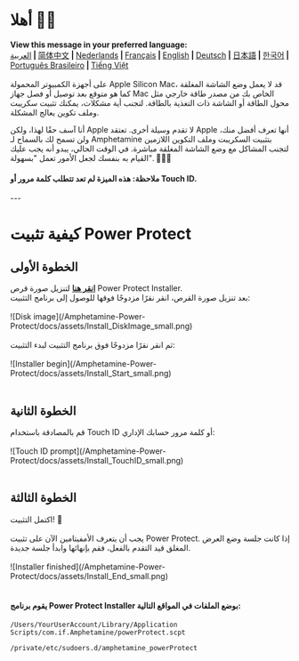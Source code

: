 # أهلا 👋🏼
<b>View this message in your preferred language:</b><br><a href="https://x74353.github.io/Amphetamine-Power-Protect/Localized/PowerProtectInstall_Arabic.html">العربية</a><b> | </b><a href="https://x74353.github.io/Amphetamine-Power-Protect/Localized/PowerProtectInstall_ChineseSimplified.html">简体中文<a><b> | </b><a href="https://x74353.github.io/Amphetamine-Power-Protect/Localized/PowerProtectInstall_Dutch.html">Nederlands</a><b> | </b><a href="https://x74353.github.io/Amphetamine-Power-Protect/Localized/PowerProtectInstall_French.html">Français</a><b> | </b><a href="https://x74353.github.io/Amphetamine-Power-Protect/">English</a><b> | </b><a href="https://x74353.github.io/Amphetamine-Power-Protect/Localized/PowerProtectInstall_German.html">Deutsch</a><b> | </b><a href="https://x74353.github.io/Amphetamine-Power-Protect/Localized/PowerProtectInstall_Japanese.html">日本語</a><b> | </b><a href="https://x74353.github.io/Amphetamine-Power-Protect/Localized/PowerProtectInstall_Korean.html">한국어</a><b> | </b><a href="https://x74353.github.io/Amphetamine-Power-Protect/Localized/PowerProtectInstall_Portuguese.html">Português Brasileiro</a><b> | </b><a href="https://x74353.github.io/Amphetamine-Power-Protect/Localized/PowerProtectInstall_Vietnamese.html">Tiếng Việt</a>
<br><br>
على أجهزة الكمبيوتر المحمولة Apple Silicon Mac، قد لا يعمل وضع الشاشة المغلقة كما هو متوقع بعد توصيل أو فصل جهاز Mac الخاص بك من مصدر طاقة خارجي مثل محول الطاقة أو الشاشة ذات التغذية بالطاقة. لتجنب أية مشكلات، يمكنك تثبيت سكريبت وملف تكوين يعالج المشكلة.

أنا آسف حقًا لهذا، ولكن Apple لا تقدم وسيلة أخرى. تعتقد Apple أنها تعرف أفضل منك، ولن تسمح لك بالسماح لـ Amphetamine بتثبيت السكريبت وملف التكوين اللازمين لتجنب المشاكل مع وضع الشاشة المغلقة مباشرة. في الوقت الحالي، يبدو أنه يجب عليك القيام به بنفسك لجعل الأمور تعمل "بسهولة". 🔨💪🏼

<h4>ملاحظة: هذه الميزة لم تعد تتطلب كلمة مرور أو Touch ID.</h4>
---

# كيفية تثبيت Power Protect

<h2>الخطوة الأولى</h2>
<b><a href="https://github.com/x74353/Amphetamine-Power-Protect/raw/main/DMG/Power%20Protect%20for%20Amphetamine.dmg">انقر هنا</a></b > لتنزيل صورة قرص Power Protect Installer.<br>
بعد تنزيل صورة القرص، انقر نقرًا مزدوجًا فوقها للوصول إلى برنامج التثبيت:<br><br>
![Disk image](/Amphetamine-Power-Protect/docs/assets/Install_DiskImage_small.png)
<br><br>
ثم انقر نقرًا مزدوجًا فوق برنامج التثبيت لبدء التثبيت:
<br><br>
![Installer begin](/Amphetamine-Power-Protect/docs/assets/Install_Start_small.png)
<br><br>
<h2>الخطوة الثانية</h2>
قم بالمصادقة باستخدام Touch ID أو كلمة مرور حسابك الإداري:<br><br>
![Touch ID prompt](/Amphetamine-Power-Protect/docs/assets/Install_TouchID_small.png)
<br><br>
<h2>الخطوة الثالثة</h2>
اكتمل التثبيت! 🎉<br><br>
يجب أن يتعرف الأمفيتامين الآن على تثبيت Power Protect. إذا كانت جلسة وضع العرض المغلق قيد التقدم بالفعل، فقم بإنهائها وابدأ جلسة جديدة.<br><br>
![Installer finished](/Amphetamine-Power-Protect/docs/assets/Install_End_small.png)
<br>
<br>
<h4>يقوم برنامج Power Protect Installer بوضع الملفات في المواقع التالية:</h4>

```
/Users/YourUserAccount/Library/Application Scripts/com.if.Amphetamine/powerProtect.scpt
```

```
/private/etc/sudoers.d/amphetamine_powerProtect
```

